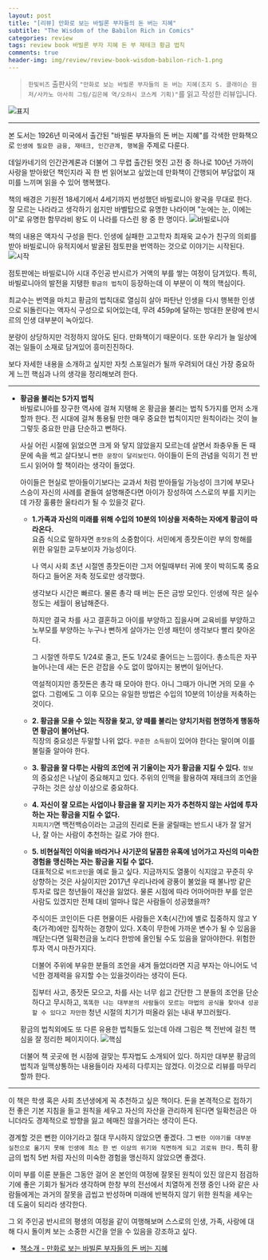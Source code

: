 ```yaml
---  
layout: post  
title: "[리뷰] 만화로 보는 바빌론 부자들의 돈 버는 지혜"  
subtitle: "The Wisdom of the Babilon Rich in Comics"  
categories: review  
tags: review book 바빌론 부자 지혜 돈 부 재테크 황금 법칙     
comments: true  
header-img: img/review/review-book-wisdom-babilon-rich-1.png
---  
```

  
> `한빛비즈` 출판사의 `"만화로 보는 바빌론 부자들의 돈 버는 지혜(조지 S. 클래이슨 원저/사카노 아사히 그림/김은혜 역/오하시 코스케 기획)"`를 읽고 작성한 리뷰입니다.  

![표지](https://theorydb.github.io/assets/img/review/review-book-wisdom-babilon-rich-1.png)  

---

본 도서는 1926년 미국에서 출간된 "바빌론 부자들의 돈 버는 지혜"를 각색한 만화책으로 `인생에 필요한 금융, 재테크, 인간관계, 행복`을 주제로 다룬다.

데일카네기의 인간관계론과 더불어 그 무렵 출간된 멋진 고전 중 하나로 100년 가까이 사랑을 받아왔던 책인지라 꼭 한 번 읽어보고 싶었는데 만화책이 간행되어 부담없이 재미를 느끼며 읽을 수 있어 행복했다.

책의 배경은 기원전 18세기에서 4세기까지 번성했던 바빌로니아 왕국을 무대로 한다. 잘 모르는 나라라고 생각하기 쉽지만 바벨탑으로 유명한 나라이며 "눈에는 눈, 이에는 이"로 유명한 함무라비 왕도 이 나라를 다스린 왕 중 한 명이다. 
![바빌로니아](https://theorydb.github.io/assets/img/review/review-book-wisdom-babilon-rich-3.png)  

책의 내용은 액자식 구성을 띈다. 인생에 실패한 고고학자 최재욱 교수가 친구의 의뢰를 받아 바빌로니아 유적지에서 발굴된 점토판을 번역하는 것으로 이야기는 시작된다. 
![시작](https://theorydb.github.io/assets/img/review/review-book-wisdom-babilon-rich-2.png)  

점토판에는 바빌로니아 시대 주인공 반시르가 거액의 부를 쌓는 여정이 담겨있다. 특히, 바빌로니아의 발전을 지탱한 `황금의 법칙`이 등장하는데 이 부분이 이 책의 핵심이다.

최교수는 번역을 마치고 황금의 법칙대로 열심히 살아 파탄난 인생을 다시 행복한 인생으로 되돌린다는 액자식 구성으로 되어있는데, 무려 459p에 달하는 방대한 분량에 반시르의 인생 대부분이 녹아있다.

분량이 상당하지만 걱정하지 않아도 된다. 만화책이기 때문이다. 또한 우리가 늘 일상에 겪는 일들이 소재로 담겨있어 흥미진진하다. 

보다 자세한 내용을 소개하고 싶지만 자칫 스포일러가 될까 우려되어 대신 가장 중요하게 느낀 핵심과 나의 생각을 정리해보려 한다.

---

* __황금을 불리는 5가지 법칙__  
  바빌로니아를 장구한 역사에 걸쳐 지탱해 온 황금을 불리는 법칙 5가지를 먼저 소개할까 한다. 전 시대에 걸쳐 통용될 만한 매우 중요한 법칙이지만 원칙이라는 것이 늘 그렇듯 중요한 만큼 단순하고 뻔하다. 
  
  사실 어린 시절에 읽었으면 크게 와 닿지 않았을지 모르는데 살면서 좌충우돌 돈 때문에 속을 썩고 살다보니 `뻔한 문장이 달리보인다`. 아이들이 돈의 관념을 익히기 전 반드시 읽어야 할 책이라는 생각이 들었다. 
  
  아이들은 현실로 받아들이기보다는 교과서 처럼 받아들일 가능성이 크기에 부모나 스승이 자신의 사례를 곁들여 설명해준다면 아이가 장성하여 스스로의 부를 지키는 데 가장 훌륭한 울타리가 될 수 있을것 같다.

  - __1.가족과 자신의 미래를 위해 수입의 10분의 1이상을 저축하는 자에게 황금이 따라온다.__  
    요즘 식으로 말하자면 `종잣돈`의 소중함이다. 서민에게 종잣돈이란 부의 항해를 위한 유일한 교두보이자 가능성이다. 

    나 역시 사회 초년 시절엔 종잣돈이란 그저 어릴때부터 귀에 못이 박히도록 중요하다고 들어온 저축 정도로만 생각했다. 

    생각보다 시간은 빠르다. 물론 총각 때 버는 돈은 금방 모인다. 인생에 작은 실수 정도는 세월이 용납해준다. 
    
    하지만 결국 차를 사고 결혼하고 아이를 부양하고 집을사며 교육비를 부양하고 노부모를 부양하는 누구나 뻔하게 살아가는 인생 패턴이 생각보다 빨리 찾아온다. 
    
    그 시절엔 하루도 1/24로 줄고, 돈도 1/24로 줄어드는 느낌이다. 총소득은 자꾸 늘어나는데 새는 돈은 걷잡을 수도 없이 많아지는 봉변이 일어난다.

    역설적이지만 종잣돈은 총각 때 모아야 한다. 아니 그때가 아니면 거의 모을 수 없다. 그럼에도 그 이후 모으는 유일한 방법은 수입의 10분의 1이상을 저축하는 것이다.

  - __2. 황금을 모을 수 있는 직장을 찾고, 양 떼를 불리는 양치기처럼 현명하게 행동하면 황금이 불어난다.__  
    직장의 중요성은 두말할 나위 없다. `꾸준한 소득원`이 있어야 한다는 말이며 이를 불릴줄 알아야 한다.

  - __3. 황금을 잘 다루는 사람의 조언에 귀 기울이는 자가 황금을 지킬 수 있다.__
    `정보`의 중요성은 나날이 중요해지고 있다. 주위의 인맥을 활용하여 재테크의 조언을 구하는 것은 상상 이상으로 중요하다. 

  - __4. 자신이 잘 모르는 사업이나 황금을 잘 지키는 자가 추천하지 않는 사업에 투자하는 자는 황금을 지킬 수 없다.__  
    `지피지기`면 백전백승이라는 고금의 진리로 돈을 굴릴때는 반드시 내가 잘 알거나, 잘 아는 사람이 추천하는 길로 가야 한다.
    
  - __5. 비현실적인 이익을 바라거나 사기꾼의 달콤한 유혹에 넘어가고 자신의 미숙한 경험을 맹신하는 자는 황금을 지킬 수 없다.__  
    대표적으로 `비트코인`을 예로 들고 싶다. 지금까지도 열풍이 식지않고 꾸준히 우상향하는 것은 사실이지만 2017년 우리나라에 광풍이 불었을 때 불나방 같은 투자로 많은 청년들이 재산을 잃었다. 물론 시점에 따라 어마어마한 부를 얻은 사람도 있겠지만 전체 대비 얼마나 많은 사람들이 성공했을까? 

    주식이든 코인이든 다른 현물이든 사람들은 X축(시간)에 별로 집중하지 않고 Y축(가격)에만 집착하는 경향이 있다. X축이 무한에 가까운 변수가 될 수 있음을 깨닫는다면 일확천금을 노리다 한방에 올인될 수도 있음을 알아야한다. 위험한 투자 역시 마찬가지다.

    더불어 주위에 부유한 분들의 조언을 새겨 들었더라면 지금 부자는 아니어도 넉넉한 경제력을 유지할 수는 있을것이라는 생각이 든다. 
    
    집부터 사고, 종잣돈 모으고, 차를 사는 너무 쉽고 간단한 그 분들의 조언을 단순하다고 무시하고, `똑똑한 나는 대부분의 사람들이 모르는 마법의 공식을 찾아내 성공할 수 있다고 자만한` 청년 시절의 치기가 떠올라 읽는 내내 부끄러웠다.

  황금의 법칙외에도 또 다른 유용한 법칙들도 있는데 아래 그림은 책 전반에 걸친 핵심을 잘 정리한 페이지이다.
  ![핵심](https://theorydb.github.io/assets/img/review/review-book-wisdom-babilon-rich-4.png)  

  더불어 책 곳곳에 현 시점에 걸맞는 투자법도 소개되어 있다. 하지만 대부분 황금의 법칙과 일맥상통하는 내용들이라 자세히 다루지는 않겠다. 이것으로 리뷰를 마무리할까 한다. 

---

이 책은 학생 혹은 사회 초년생에게 꼭 추천하고 싶은 책이다. 돈을 본격적으로 접하기 전 좋은 기본 지침을 들고 원칙을 세우고 자신의 자산을 관리하게 된다면 일확천금은 아니더라도 경제적으로 방향을 잃고 헤매진 않을거라는 생각이 든다.

경계할 것은 뻔한 이야기라고 절대 무시하지 않았으면 좋겠다. 그 `뻔한 이야기를 대부분 실천으로 옮기지 못해 인생에 최소 한 번 이상의 위기와 직면하게 되고 괴로워 한다.` 특히 황금의 법칙 5번 처럼 자신의 미숙한 경험을 맹신하지 않았으면 좋겠다.

이미 부를 이룬 분들은 그동안 걸어 온 본인의 여정에 잘못된 원칙이 있진 않은지 점검하기에 좋은 기회가 될거라 생각하며 한창 부의 전선에서 치열하게 전쟁 중인 나와 같은 사람들에게는 과거의 잘못을 곱씹고 반성하며 미래에 반복하지 않기 위한 원칙을 세우는 데 도움이 되리라 생각한다.

그 외 주인공 반시르의 평생의 여정을 같이 여행해보며 스스로의 인생, 가족, 사랑에 대해 다시 돌이켜 보는 소중한 시간을 얻을 수 있음을 강조하고 싶다.


* [책소개 - 만화로 보는 바빌론 부자들의 돈 버는 지혜](http://www.yes24.com/Product/Goods/92524201)

